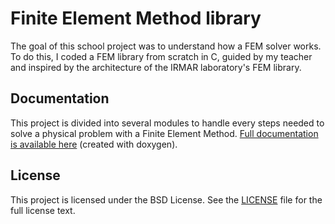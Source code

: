 # Finite Element Method library

The goal of this school project was to understand how a FEM solver works. To do this, I coded a FEM library from scratch in C, guided by my teacher and inspired by the architecture of the IRMAR laboratory's FEM library.

## Documentation

This project is divided into several modules to handle every steps needed to solve a physical problem with a Finite Element Method. 
[Full documentation is available here](Documentation/html/files.html) (created with doxygen).

## License 

This project is licensed under the BSD License. See the [LICENSE](Documentation/LICENSE.txt) file for the full license text.
	